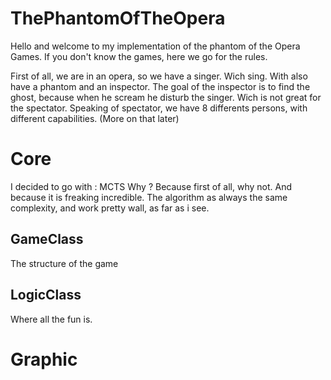 # ThePhantomOfTheOpera

Hello and welcome to my implementation of the phantom of the Opera Games.
If you don't know the games, here we go for the rules.

First of all, we are in an opera, so we have a singer. Wich sing.
With also have a phantom and an inspector. The goal of the inspector is to find the ghost, because when he scream he disturb the singer. Wich is not great for the spectator.
Speaking of spectator, we have 8 differents persons, with different capabilities. (More on that later)

# Core

I decided to go with : MCTS
Why ? Because first of all, why not. And because it is freaking incredible. The algorithm as always the same complexity, and work pretty wall, as far as i see.

## GameClass

The structure of the game

## LogicClass

Where all the fun is.

# Graphic
```